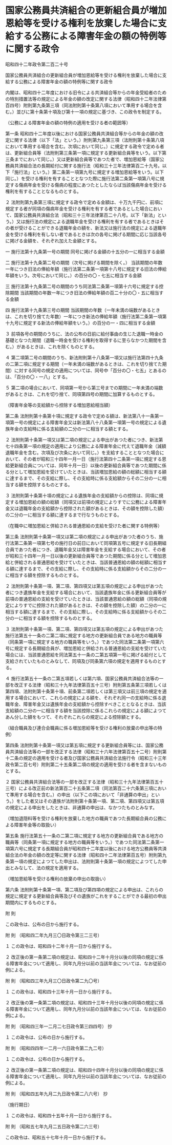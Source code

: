 # 国家公務員共済組合の更新組合員が増加恩給等を受ける権利を放棄した場合に支給する公務による障害年金の額の特例等に関する政令

昭和四十二年政令第二百二十号

国家公務員共済組合の更新組合員が増加恩給等を受ける権利を放棄した場合に支給する公務による障害年金の額の特例等に関する政令

内閣は、昭和四十二年度における旧令による共済組合等からの年金受給者のための特別措置法等の規定による年金の額の改定に関する法律（昭和四十二年法律第百四号）附則第九条第三項（同法附則第十条第八項において準用する場合を含む。）並びに第十条第十項及び第十一項の規定に基づき、この政令を制定する。

（公務による障害年金の額の特例の適用を受ける者の範囲等）

第一条 昭和四十二年度以後における国家公務員共済組合等からの年金の額の改定に関する法律（以下「法」という。）附則第九条第三項（法附則第十条第八項において準用する場合を含む。次項において同じ。）に規定する政令で定める者は、更新組合員等（法附則第三条第一項に規定する更新組合員等をいう。以下第三条までにおいて同じ。）又は更新組合員等であつた者で、増加恩給等（国家公務員共済組合法の長期給付に関する施行法（昭和三十三年法律第百二十九号。以下「施行法」という。）第二条第一項第九号に規定する増加恩給等をいう。以下同じ。）を受ける権利を有することとなつた際に施行法第二条第一項第八号に規定する傷病年金を受ける傷病の程度にあつたとしたならば当該傷病年金を受ける権利を有することとなるものとする。

２ 法附則第九条第三項に規定する政令で定める金額は、十万九千円に、前項に規定する者が同項の傷病年金を受ける権利を有する者であるとした場合において、国家公務員共済組合法（昭和三十三年法律第百二十八号。以下「新法」という。）又は施行法の規定による退職年金を受ける権利を有する者であるときはその者が受けることができる退職年金の額を、新法又は施行法の規定による退職年金を受ける権利を有しない者であるときは次の各号に掲げる期間に応じ当該各号に掲げる金額を、それぞれ加えた金額とする。

一 施行法第十九条第一号の期間 同号に掲げる金額の十五分の一に相当する金額

二 施行法第十九条第二号の期間（次号に掲げる期間を除く。） 当該期間の年数一年につき旧法の俸給年額（施行法第二条第一項第十八号に規定する旧法の俸給年額をいう。次号において同じ。）の百分の〇・七五に相当する金額

三 施行法第十九条第二号の期間のうち同法第二条第一項第十六号に規定する控除期間 当該期間の年数一年につき旧法の俸給年額の百二十分の〇・五に相当する金額

四 施行法第十九条第三号の期間 当該期間の年数（一年未満の端数があるときは、これを切り捨てた年数）一年につき新法の俸給年額（施行法第二条第一項第十九号に規定する新法の俸給年額をいう。）の百分の一・四に相当する金額

３ 前項各号の期間のうちに、法の公布の日前に給付事由の生じた退職一時金の基礎となつた期間（退職一時金を受ける権利を取得するに至らなかつた期間を含む。）があるときは、これを除くものとする。

４ 第二項第二号の期間のうち、新法附則第十八条第一項又は施行法第四十九条の二第二項に規定する期間（一年未満の端数があるときは、これを切り捨てた期間）に対する同号の規定の適用については、同号中「百分の〇・七五」とあるのは、「百分の〇・一八」とする。

５ 第二項の場合において、同項第一号から第三号までの期間に一年未満の端数があるときは、これを切り捨て、同項第四号の期間に加算するものとする。

（障害年金等の支給額から控除する増加恩給相当額）

第二条 法附則第十条第十項に規定する政令で定める額は、新法第八十一条第一項第一号の規定による障害年金又は新法第八十八条第一項第一号の規定による遺族年金の支給時に係る支給額の二分の一に相当する額とする。

２ 法附則第十条第一項又は第二項の規定による申出があつた者につき、新法第七十四条第一項の規定の適用により公務による障害年金に代えて退職年金（減額退職年金を含む。次項及び次条において同じ。）を支給することとなつた場合において、その者が昭和三十四年一月一日（施行法第四十二条第一項に規定する恩給更新組合員については、同年十月一日）以後の更新組合員等であつた期間に係る分として増加恩給を受けていたときは、当該増加恩給の額の総額に相当する額に達するまで、その支給に際し、その支給時に係る支給額からその二分の一に相当する額を控除するものとする。

３ 法附則第十条第十項の規定による遺族年金の支給額からの控除は、同項に規定する増加恩給の額の総額（同項又は前項の規定によりすでに公務による障害年金又は退職年金の支給額から控除された額があるときは、その額を控除した額）の二分の一に相当する額に達するまで行なうものとする。

（在職中に増加恩給と併給される普通恩給の支給を受けた者に関する特例等）

第三条 法附則第十条第一項又は第二項の規定による申出があつた者のうち、施行法第二条第一項第七号の施行日の前日において同項第五号に規定する旧長期組合員であつた者につき、退職年金又は障害年金を支給する場合において、その者が昭和三十四年一月一日以後の更新組合員等であつた期間に係る分として増加恩給と併給される普通恩給を受けていたときは、当該普通恩給の額の総額に相当する額に達するまで、その支給に際し、その支給時に係る支給額からその二分の一に相当する額を控除するものとする。

２ 法附則第十条第一項、第二項、第四項又は第五項の規定による申出があつた者につき遺族年金を支給する場合において、当該遺族年金に係る更新組合員等が前項の普通恩給の支給を受けていたときは、当該普通恩給の額の総額（同項の規定によりすでに控除された額があるときは、その額を控除した額）の二分の一に相当する額に達するまで、その支給に際し、その支給時に係る支給額からその二分の一に相当する額を控除するものとする。

３ 法附則第十条第一項、第二項、第四項又は第五項の規定による申出があつた施行法第五十一条の二第二項に規定する地方の更新組合員である地方の職員等（同条第一項に規定する地方の職員等をいう。）であつた同法第二条第一項第六号に規定する長期組合員が、増加恩給と併給される普通恩給の支給を受けていた場合には、当該普通恩給を同法第五十一条の二第五項第一号に掲げる給付として支給されていたものとみなして、同項及び同条第六項の規定を適用するものとする。

４ 施行法第五十一条の二第五項若しくは第六項、国家公務員共済組合法等の一部を改正する法律（昭和三十九年法律第百五十三号）附則第五条第三項若しくは第四項、法附則第十条第十項、前条第二項若しくは第三項又は前三項の規定を適用する場合において、これらの規定による額を、それぞれ同一の支給時に係る退職年金、障害年金又は遺族年金の支給額から控除すべきこととなるときは、当該支給額の二分の一に相当する額を当該控除に係るこれらの規定による額によつてあん分した額をもつて、それぞれこれらの規定による控除額とする。

（組合職員及び連合会職員に係る増加恩給等を受ける権利の放棄の申出等の特例）

第四条 法附則第十条第一項又は第五項に規定する更新組合員等には、国家公務員共済組合法等の一部を改正する法律（昭和三十六年法律第百五十二号）附則第十二条の規定の適用を受ける者及び国家公務員共済組合法施行令（昭和三十三年政令第二百七号）附則第二十五条第二項の規定の適用を受ける者を含まないものとする。

２ 国家公務員共済組合法等の一部を改正する法律（昭和三十九年法律第百五十三号）による改正前の新法第百二十五条第二項（同法第百二十六条第三項において準用する場合を含む。）の申出（以下この項において「非通算の申出」という。）をした者又はその遺族が法附則第十条第一項、第二項、第四項又は第五項の規定による申出をしたときは、非通算の申出は、なかつたものとみなす。

（増加退隠料等を受ける権利を放棄した地方の職員であつた長期組合員の公務による障害年金等の取扱い）

第五条 施行法第五十一条の二第二項に規定する地方の更新組合員である地方の職員等（同条第一項に規定する地方の職員等をいう。）であつた同法第二条第一項第六号に規定する長期組合員が昭和四十二年度以後における地方公務員等共済組合法の年金の額の改定等に関する法律（昭和四十二年法律第百五号）附則第九条第一項の規定によつてした申出は、法附則第十条第一項の規定によつてした申出とみなして、法の規定を適用する。

（増加恩給等を受ける権利の放棄の申出の取扱い）

第六条 法附則第十条第一項、第二項及び第四項の規定による申出は、これらの規定に規定する更新組合員等及びその遺族がこれをすることができる最初の申出期間内にするものとする。

附 則

この政令は、公布の日から施行する。

附 則 （昭和四二年九月三〇日政令第三二三号）

１ この政令は、昭和四十二年十月一日から施行する。

２ 改正後の第一条第二項の規定は、昭和四十二年十月分以後の同項の規定に係る障害年金について適用し、同年九月分以前の当該年金については、なお従前の例による。

附 則 （昭和四三年九月三〇日政令第二九〇号）

１ この政令は、昭和四十三年十月一日から施行する。

２ 改正後の第一条第二項の規定は、昭和四十三年十月分以後の同項の規定に係る障害年金について適用し、同年九月分以前の当該年金については、なお従前の例による。

附 則 （昭和四三年一二月二七日政令第三四四号） 抄

１ この政令は、公布の日から施行する。

附 則 （昭和四四年一二月一六日政令第二九二号）

１ この政令は、公布の日から施行する。

２ 改正後の第一条第二項の規定は、昭和四十四年十月分以後の同項の規定に係る障害年金について適用し、同年九月分以前の当該年金については、なお従前の例による。

附 則 （昭和四五年九月二九日政令第二八六号） 抄

（施行期日）

１ この政令は、昭和四十五年十月一日から施行する。

附 則 （昭和五七年九月二五日政令第二六三号）

この政令は、昭和五十七年十月一日から施行する。
